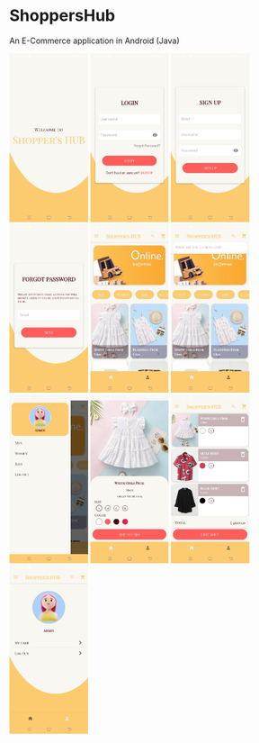 # ShoppersHub
An E-Commerce application in Android (Java)


<p>
  <img height= "300" src="https://github.com/aayushirajsingh/ShoppersHub/blob/main/Images/Screenshot_20230927_133439.jpg" alt="SplashScreen"/>
  <img height= "300" src="https://github.com/aayushirajsingh/ShoppersHub/blob/main/Images/Screenshot_20230927_133846.jpg" alt="Login"/>
  <img height= "300" src="https://github.com/aayushirajsingh/ShoppersHub/blob/main/Images/Screenshot_20230927_133856.jpg" alt="Signup"/>
  <img height= "300" src="https://github.com/aayushirajsingh/ShoppersHub/blob/main/Images/Screenshot_20230927_133851.jpg" alt="ForgotPassword"/>
  <img height= "300" src="https://github.com/aayushirajsingh/ShoppersHub/blob/main/Images/Screenshot_20230927_133444.jpg" alt="Dashboard"/>
  <img height= "300" src="https://github.com/aayushirajsingh/ShoppersHub/blob/main/Images/Screenshot_20230927_133625.jpg" alt="DashboardSearch"/>
  <img height= "300" src="https://github.com/aayushirajsingh/ShoppersHub/blob/main/Images/Screenshot_20230927_133447.jpg" alt="Navigation"/>
  <img height= "300" src="https://github.com/aayushirajsingh/ShoppersHub/blob/main/Images/Screenshot_20230927_133452.jpg" alt="ProductView"/>
  <img height= "300" src="https://github.com/aayushirajsingh/ShoppersHub/blob/main/Images/Screenshot_20230927_133614.jpg" alt="Cart"/>
  <img height= "300" src="https://github.com/aayushirajsingh/ShoppersHub/blob/main/Images/Screenshot_20230927_133636.jpg" alt="Profile"/>
</p>
